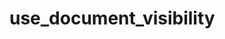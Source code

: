 # use_document_visibility

<!-- cmdrun python3 ../extract_doc_comment.py use_document_visibility  use_document_visibility  -->
